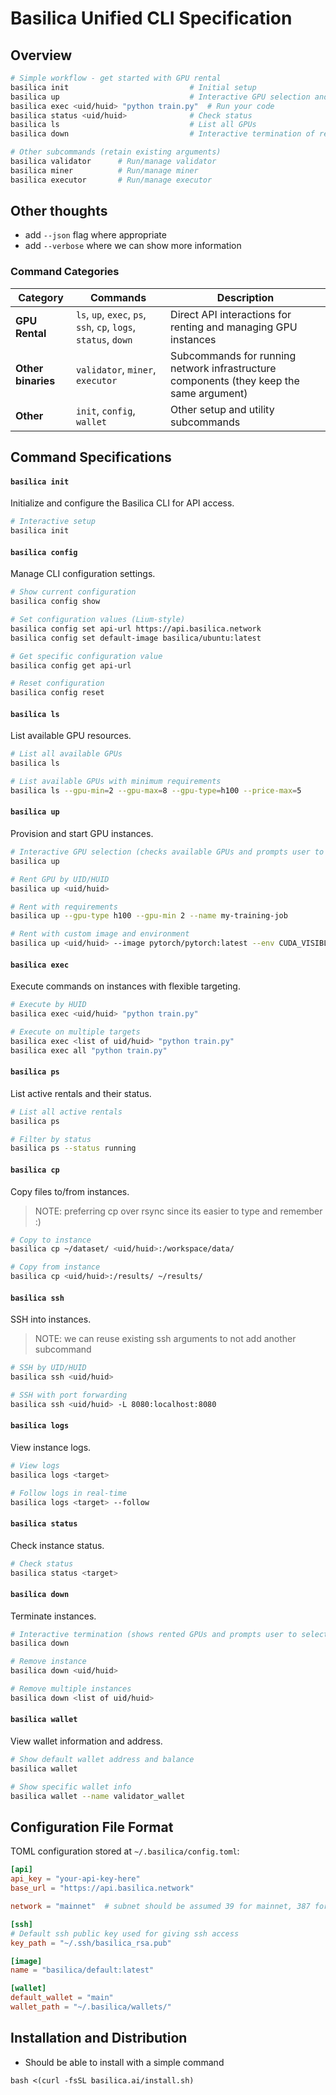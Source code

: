 # Basilica Unified CLI Specification

## Overview

```bash
# Simple workflow - get started with GPU rental
basilica init                           # Initial setup
basilica up                             # Interactive GPU selection and rental
basilica exec <uid/huid> "python train.py"  # Run your code
basilica status <uid/huid>              # Check status
basilica ls                             # List all GPUs
basilica down                           # Interactive termination of rented GPUs

# Other subcommands (retain existing arguments)
basilica validator      # Run/manage validator
basilica miner          # Run/manage miner
basilica executor       # Run/manage executor
```

## Other thoughts
- add `--json` flag where appropriate
- add `--verbose` where we can show more information

### Command Categories

|Category| Commands                                                        |Description|
|---|---|---|
|**GPU Rental**| `ls`, `up`, `exec`, `ps`, `ssh`, `cp`, `logs`, `status`, `down` |Direct API interactions for renting and managing GPU instances|
|**Other binaries**| `validator`, `miner`, `executor`                                |Subcommands for running network infrastructure components (they keep the same argument)|
|**Other**| `init`, `config`, `wallet`                                      |Other setup and utility subcommands|

## Command Specifications

#### `basilica init`

Initialize and configure the Basilica CLI for API access.

```bash
# Interactive setup
basilica init
```

#### `basilica config`

Manage CLI configuration settings.

```bash
# Show current configuration
basilica config show

# Set configuration values (Lium-style)
basilica config set api-url https://api.basilica.network
basilica config set default-image basilica/ubuntu:latest

# Get specific configuration value
basilica config get api-url

# Reset configuration
basilica config reset
```

#### `basilica ls`

List available GPU resources.

```bash
# List all available GPUs
basilica ls

# List available GPUs with minimum requirements
basilica ls --gpu-min=2 --gpu-max=8 --gpu-type=h100 --price-max=5
```

#### `basilica up`

Provision and start GPU instances.

```bash
# Interactive GPU selection (checks available GPUs and prompts user to select)
basilica up

# Rent GPU by UID/HUID
basilica up <uid/huid>

# Rent with requirements
basilica up --gpu-type h100 --gpu-min 2 --name my-training-job

# Rent with custom image and environment
basilica up <uid/huid> --image pytorch/pytorch:latest --env CUDA_VISIBLE_DEVICES=0,1
```

#### `basilica exec`

Execute commands on instances with flexible targeting.

```bash
# Execute by HUID
basilica exec <uid/huid> "python train.py"

# Execute on multiple targets
basilica exec <list of uid/huid> "python train.py"
basilica exec all "python train.py"
```

#### `basilica ps`

List active rentals and their status.

```bash
# List all active rentals
basilica ps

# Filter by status
basilica ps --status running
```

#### `basilica cp`

Copy files to/from instances.

> NOTE: preferring cp over rsync since its easier to type and remember :)

```bash
# Copy to instance
basilica cp ~/dataset/ <uid/huid>:/workspace/data/

# Copy from instance  
basilica cp <uid/huid>:/results/ ~/results/
```

#### `basilica ssh`

SSH into instances.

> NOTE: we can reuse existing ssh arguments to not add another subcommand

```bash
# SSH by UID/HUID
basilica ssh <uid/huid>

# SSH with port forwarding
basilica ssh <uid/huid> -L 8080:localhost:8080
```

#### `basilica logs`

View instance logs.

```bash
# View logs
basilica logs <target>

# Follow logs in real-time
basilica logs <target> --follow
```

#### `basilica status`

Check instance status.

```bash
# Check status
basilica status <target>
```

#### `basilica down`

Terminate instances.

```bash
# Interactive termination (shows rented GPUs and prompts user to select which to terminate)
basilica down

# Remove instance
basilica down <uid/huid>

# Remove multiple instances
basilica down <list of uid/huid>
```

#### `basilica wallet`

View wallet information and address.

```bash
# Show default wallet address and balance
basilica wallet

# Show specific wallet info
basilica wallet --name validator_wallet
```

## Configuration File Format

TOML configuration stored at `~/.basilica/config.toml`:

```toml
[api]
api_key = "your-api-key-here"
base_url = "https://api.basilica.network"

network = "mainnet"  # subnet should be assumed 39 for mainnet, 387 for testnet

[ssh]
# Default ssh public key used for giving ssh access
key_path = "~/.ssh/basilica_rsa.pub" 

[image]
name = "basilica/default:latest"

[wallet]
default_wallet = "main"
wallet_path = "~/.basilica/wallets/"
```

## Installation and Distribution

- Should be able to install with a simple command

```shell
bash <(curl -fsSL basilica.ai/install.sh)
```

